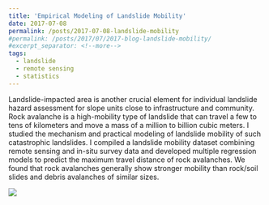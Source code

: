 ```yaml
---
title: 'Empirical Modeling of Landslide Mobility'
date: 2017-07-08
permalink: /posts/2017-07-08-landslide-mobility
#permalink: /posts/2017/07/2017-blog-landslide-mobility/
#excerpt_separator: <!--more-->
tags:
  - landslide
  - remote sensing
  - statistics
---
```


Landslide-impacted area is another crucial element for individual landslide hazard assessment for slope units close to infrastructure and community. Rock avalanche is a high-mobility type of landslide that can travel a few to tens of kilometers and move a mass of a million to billion cubic meters. I studied the mechanism and practical modeling of landslide mobility of such catastrophic landslides. I compiled a landslide mobility dataset combining remote sensing and in-situ survey data and developed multiple regression models to predict the maximum travel distance of rock avalanches. We found that rock avalanches generally show stronger mobility than rock/soil slides and debris avalanches of similar sizes.

<img src="images/landslide-mobility-prediction.png" style="display: block; margin: auto;" />


